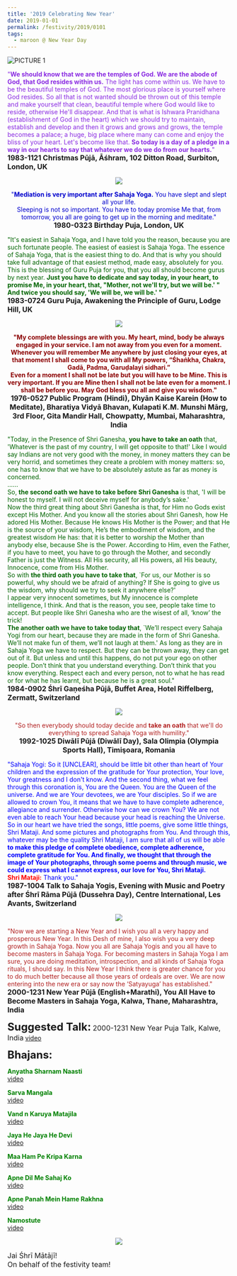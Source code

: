```yaml
---
title: '2019 Celebrating New Year'
date: 2019-01-01
permalink: /festivity/2019/0101
tags: 
  - maroon @ New Year Day
---
```


![PICTURE 1](/images/image1.png)

<p>
<font color="BlueViolet">"<b>We should know that we are the temples of God. We are the abode of God, that God resides within us.</b> The light has come within us. We have to be the beautiful temples of God. The most glorious place is yourself where God resides. So all that is not wanted should be thrown out of this temple and make yourself that clean, beautiful temple where God would like to reside, otherwise He'll disappear. And that is what is Ishwara Pranidhana (establishment of God in the heart) which we should try to maintain, establish and develop and then it grows and grows and grows, the temple becomes a palace; a huge, big place where many can come and enjoy the bliss of your heart. Let's become like that. <b>So today is a day of a pledge in a way in our hearts to say that whatever we do we do from our hearts.</b>"</font><br>
<font size="+0"><b>1983-1121 Christmas Pūjā, Āśhram, 102 Ditton Road, Surbiton, London, UK</b></font>
</p>

<div style="text-align: center"><img src="/images/image57.png" /></div>

<p style="text-align:center;">
<font color="MediumBlue">"<b>Mediation is very important after Sahaja Yoga.</b> You have slept and slept all your life.<br>
Sleeping is not so important. You have to today promise Me that, from tomorrow, you all are going to get up in the morning and meditate."</font><br>
<font size="+0"><b>1980-0323 Birthday Puja, London, UK</b></font><br>
</p>

<p>
<font color="DarkGreen">"It's easiest in Sahaja Yoga, and I have told you the reason, because you are such fortunate people. The easiest of easiest is Sahaja Yoga. The essence of Sahaja Yoga, that is the easiest thing to do. And that is why you should take full advantage of that easiest method, made easy, absolutely for you. This is the blessing of Guru Puja for you, that you all should become gurus by next year. <b>Just you have to dedicate and say today, in your heart, to promise Me, in your heart, that, "Mother, not we'll try, but we will be.' "</b><br>
<b>And twice you should say, 'We will be, we will be.' "</b></font><br>
<font size="+0"><b>1983-0724 Guru Puja, Awakening the Principle of Guru, Lodge Hill, UK</b></font>
</p>

<div style="text-align: center"><img src="/images/image58.png" /></div>

<p style="text-align:center;">
<font color="DarkRed"><b>"My complete blessings are with you. My heart, mind, body be always engaged in your service. I am not away from you even for a moment. Whenever you will remember Me anywhere by just closing your eyes, at that moment I shall come to you with all My powers, “Śhaṅkha, Chakra, Gadā, Padma, Garuḍalayi sidhari.”<br> 
Even for a moment I shall not be late but you will have to be Mine. This is very important. If you are Mine then I shall not be late even for a moment. I shall be before you. May God bless you all and give
you wisdom."</b></font><br>
<font size="+0"><b>1976-0527 Public Program (Hindi), Dhyān Kaise Karein (How to Meditate), Bharatiya Vidyā Bhavan, Kulapati K.M. Munshi Mārg, 3rd Floor, Gita Mandir Hall, Chowpatty, Mumbai, Maharashtra, India</b></font><br>
</p>

<p>
<font color="DarkGreen">"Today, in the Presence of Shri Ganesha, <b>you have to take an oath</b> that, 'Whatever is the past of my country, I will get opposite to that!' Like I would say Indians are not very good with the money, in money matters they can be very horrid, and sometimes they create a problem with money matters: so, one has to know that we have to be absolutely astute as far as money is concerned.<br>
......<br>
So, <b>the second oath we have to take before Shri Ganesha</b> is that, 'I will be honest to myself. I will not deceive myself for anybody’s sake.'<br>
Now the third great thing about Shri Ganesha is that, for Him no Gods exist except His Mother. And you know all the stories about Shri Ganesh, how He adored His Mother. Because He knows His Mother is the Power; and that He is the source of your wisdom, He’s the embodiment of wisdom, and the greatest wisdom He has: that it is better to worship the Mother than anybody else, because She is the Power. According to Him, even the Father, if you have to meet, you have to go through the Mother, and secondly Father is just the Witness. All His security, all His powers, all His beauty, Innocence, come from His Mother.<br>
So with <b>the third oath you have to take that</b>, `For us, our Mother is so powerful, why should we be afraid of anything? If She is going to give us the wisdom, why should we try to seek it anywhere else?'<br>
I appear very innocent sometimes, but My innocence is complete intelligence, I think. And that is the reason, you see, people take time to accept. But people like Shri Ganesha who are the wisest of all, ‘know’ the trick!<br>
<b>The another oath we have to take today that</b>, `We’ll respect every Sahaja Yogi from our heart, because they are made in the form of Shri Ganesha. We’ll not make fun of them, we’ll not laugh at them.' As long as they are in Sahaja Yoga we have to respect. But they can be thrown away, they can get out of it. But unless and until this happens, do not put your ego on other people. Don’t think that you understand everything. Don’t think that you know everything. Respect each and every person, not to what he has read or for what he has learnt, but because he is a great soul."</font><br>
<font size="+0"><b>1984-0902 Śhrī Gaṇeśha Pūjā, Buffet Area, Hotel Riffelberg, Zermatt, Switzerland</b></font>
</p>

<div style="text-align: center"><img src="/images/image59.png" /></div>

<p style="text-align:center;">
<font color="FireBrick">"So then everybody should today decide and <b>take an oath</b> that we'll do everything to spread Sahaja Yoga with humility."</font><br>
<font size="+0"><b>1992-1025 Diwālī Pūjā (Diwālī Day), Sala Olimpia (Olympia Sports Hall), Timişoara, Romania</b></font><br>
</p>

<p>
<font color="blue">"Sahaja Yogi: So it [UNCLEAR], should be little bit other than heart of Your children and the expression of the gratitude for Your protection, Your love, Your greatness and I don't know. And the second thing, what we feel through this coronation is, You are the Queen. You are the Queen of the universe. And we are Your devotees, we are Your disciples. So if we are allowed to crown You, it means that we have to have complete adherence, allegiance and surrender. Otherwise how can we crown You? We are not even able to reach Your head because your head is reaching the Universe. So in our heart we have tried the songs, little poems, give some little things, Shri Mataji. And some pictures and photographs from You. And through this, whatever may be the quality Shri Mataji, I am sure that all of us will be able <b>to make this pledge of complete obedience, complete adherence, complete gratitude for You. And finally, we thought that through the image of Your photographs, through some poems and through music, we could express what I cannot express, our love for You, Shri Mataji.</b></font><br>
<font color="red"><b>Shri Mataji:</b></font> <font color="blue">Thank you."</font><br>
<font size="+0"><b>1987-1004 Talk to Sahaja Yogis, Evening with Music and Poetry after Śhrī Rāma Pūjā (Dussehra Day), Centre International, Les Avants, Switzerland</b></font>
</p>

<div style="text-align: center"><img src="/images/image60.png" /></div>

<p>
<font color="FireBrick">"Now we are starting a New Year and I wish you all a very happy and prosperous New Year. In this Desh of mine, I also wish you a very deep growth in Sahaja Yoga. Now you all are Sahaja Yogis and you all have to become masters in Sahaja Yoga.  For becoming masters in Sahaja Yoga I am sure, you are doing meditation, introspection, and all kinds of Sahaja Yoga rituals, I should say. In this New Year I think there is greater chance for you to do much better because all those years of ordeals are over. We are now entering into the new era or say now the ‘Satyayuga’ has established."</font><br>
<font size="+0"><b>2000-1231 New Year Pūjā (English+Marathi), You All Have to Become Masters in Sahaja Yoga, Kalwa, Thane, Maharashtra, India</b></font>
</p>

<font size="+2"><b>Suggested Talk:</b></font> 
<font size="+0">2000-1231 New Year Puja Talk, Kalwe, India</font>
<a href="https://seven-teams.github.io/Videos_Links.html"> video</a><br>

<font size="+2"><b>Bhajans:</b></font>

<p>
<font color="green"><b>Anyatha Sharnam Naasti</b></font><br>
<a href="https://www.youtube.com/watch?v=NX0Gy8VNh3E"> video</a><br>
</p>

<p>
<font color="green"><b>Sarva Mangala</b></font><br>
<a href="https://www.youtube.com/watch?v=Muz4_qCjghQ">video</a>
</p>
 
<p>
<font color="green"><b>Vand n Karuya Matajila</b></font><br>
<a href="https://seven-teams.github.io/Videos_Links.html">video</a> 
</p>

<p>
<font color="green"><b>Jaya He Jaya He Devi</b></font><br>
<a href="https://seven-teams.github.io/Videos_Links.html">video</a>
</p>

<p>
<font color="green"><b>Maa Ham Pe Kripa Karna</b></font><br>
<a href="https://www.youtube.com/watch?v=Rf52Z_PLWBY">video</a> 
</p>

<p>
<font color="green"><b>Apne Dil Me Sahaj Ko</b></font><br>
<a href="https://www.youtube.com/watch?v=l3ysT319i-Y">video</a> 
</p>

<p>
<font color="green"><b>Apne Panah Mein Hame Rakhna</b></font><br>
<a href="https://www.youtube.com/watch?v=1zzMwHijwI0">video</a> 
</p>

<p>
<font color="green"><b>Namostute</b></font><br>
<a href="https://www.youtube.com/watch?v=30F02gXLuGw">video</a> 
</p>

<div style="text-align: center"><img src="/images/image61.png" /></div>

<p>
<font size="+0">Jai Śhrī Mātājī!<br>
On behalf of the festivity team!</font>
</p>
